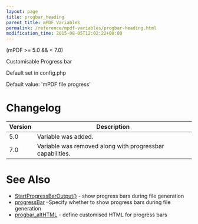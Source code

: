 ```yaml
---
layout: page
title: progbar_heading
parent_title: mPDF Variables
permalink: /reference/mpdf-variables/progbar-heading.html
modification_time: 2015-08-05T12:02:22+00:00
---
```


(mPDF >= 5.0 && < 7.0)

Customisable Progress bar

Default set in config.php

Default value: 'mPDF file progress'

# Changelog

<table class="table">
<thead>
	<tr><th>Version</th><th>Description</th></tr>
</thead>
<tbody>
	<tr><td>5.0</td><td>Variable was added.</td></tr>
	<tr><td>7.0</td><td>Variable was removed along with progressbar capabilities.</td></tr>
</tbody>
</table>

# See Also

<ul>
<li class="manual_boxlist"><a href="{{ "/reference/mpdf-functions/startprogressbaroutput.html" | prepend: site.baseurl }}">StartProgressBarOutput()</a> - show progress bars during file generation</li>
<li class="manual_boxlist"><a href="{{ "/reference/mpdf-variables/progressbar.html" | prepend: site.baseurl }}">progressBar</a> –Specify whether to show progress bars during file generation</li>
<li class="manual_boxlist"><a href="{{ "/reference/mpdf-variables/progbar-althtml.html" | prepend: site.baseurl }}">progbar_altHTML</a> - define customised HTML for progress bars</li>
</ul>
